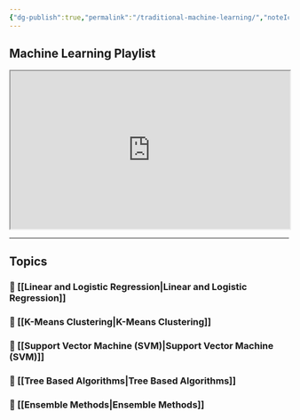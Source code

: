 ```yaml
---
{"dg-publish":true,"permalink":"/traditional-machine-learning/","noteIcon":"","updated":"2024-05-22T13:59:27.691+05:30"}
---
```



## Machine Learning Playlist

<iframe src="https://www.youtube.com/embed/videoseries?si=eF2UT7JxDoYUX3iH&amp;list=PLTDARY42LDV7WGmlzZtY-w9pemyPrKNUZ" allow="fullscreen" allowfullscreen="" style="height:auto;width:100%; aspect-ratio: 16 / 9; "></iframe>

---

## Topics

### 🔗 [[Linear and Logistic Regression\|Linear and Logistic Regression]]

### 🔗 [[K-Means Clustering\|K-Means Clustering]]

### 🔗 [[Support Vector Machine (SVM)\|Support Vector Machine (SVM)]]

### 🔗 [[Tree Based Algorithms\|Tree Based Algorithms]]

### 🔗 [[Ensemble Methods\|Ensemble Methods]]
